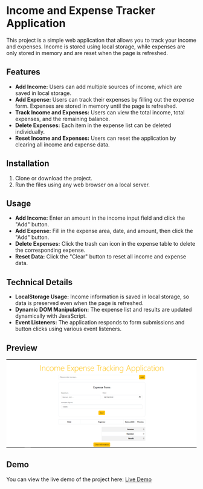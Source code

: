 # Income and Expense Tracker Application

This project is a simple web application that allows you to track your income and expenses. Income is stored using local storage, while expenses are only stored in memory and are reset when the page is refreshed.

## Features

- **Add Income:** Users can add multiple sources of income, which are saved in local storage.
- **Add Expense:** Users can track their expenses by filling out the expense form. Expenses are stored in memory until the page is refreshed.
- **Track Income and Expenses:** Users can view the total income, total expenses, and the remaining balance.
- **Delete Expenses:** Each item in the expense list can be deleted individually.
- **Reset Income and Expenses:** Users can reset the application by clearing all income and expense data.

## Installation

1. Clone or download the project.
2. Run the files using any web browser on a local server.

## Usage

- **Add Income:** Enter an amount in the income input field and click the "Add" button.
- **Add Expense:** Fill in the expense area, date, and amount, then click the "Add" button.
- **Delete Expenses:** Click the trash can icon in the expense table to delete the corresponding expense.
- **Reset Data:** Click the "Clear" button to reset all income and expense data.

## Technical Details

- **LocalStorage Usage:** Income information is saved in local storage, so data is preserved even when the page is refreshed.
- **Dynamic DOM Manipulation:** The expense list and results are updated dynamically with JavaScript.
- **Event Listeners:** The application responds to form submissions and button clicks using various event listeners.

## Preview

![Project Preview](projectImg.png)

## Demo

You can view the live demo of the project here: [Live Demo](https://okan87.github.io/Income-Expense-Tracking-Application/)
